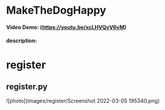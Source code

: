 # MakeTheDogHappy
#### Video Demo: (https://youtu.be/xcLHVQvV6vM)
#### description:

# register
## register.py
 ![photo](images/register/Screenshot 2022-03-05 195340.png)
